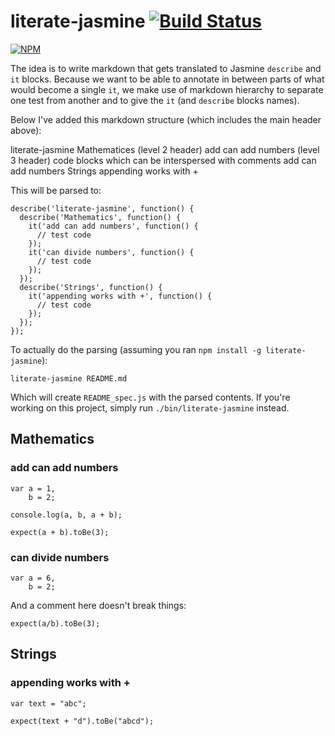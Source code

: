 # literate-jasmine [![Build Status](https://travis-ci.org/cymen/literate-jasmine.png?branch=master)](https://travis-ci.org/cymen/literate-jasmine)

[![NPM](https://nodei.co/npm/literate-jasmine.png?downloads=true&stars=true)](https://npmjs.org/package/literate-jasmine)

The idea is to write markdown that gets translated to Jasmine `describe` and
`it` blocks. Because we want to be able to annotate in between parts of what
would become a single `it`, we make use of markdown hierarchy to separate one
test from another and to give the `it` (and `describe` blocks names).

Below I've added this markdown structure (which includes the main header above):

literate-jasmine
    Mathematices (level 2 header)
       add can add numbers (level 3 header)
          code blocks which can be interspersed with comments
       add can add numbers
    Strings
      appending works with +

This will be parsed to:

    describe('literate-jasmine', function() {
      describe('Mathematics', function() {
        it('add can add numbers', function() {
          // test code
        });
        it('can divide numbers', function() {
          // test code
        });
      });
      describe('Strings', function() {
        it('appending works with +', function() {
          // test code
        });
      });
    });

To actually do the parsing (assuming you ran `npm install -g literate-jasmine`):

    literate-jasmine README.md

Which will create `README_spec.js` with the parsed contents. If you're working on
this project, simply run `./bin/literate-jasmine` instead.

## Mathematics
### add can add numbers

    var a = 1,
        b = 2;

    console.log(a, b, a + b);

    expect(a + b).toBe(3);

### can divide numbers

    var a = 6,
        b = 2;

And a comment here doesn't break things:

    expect(a/b).toBe(3);

## Strings
### appending works with +

    var text = "abc";

    expect(text + "d").toBe("abcd");
